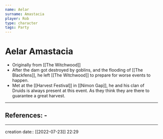 ```yaml
---
name: Aelar
surname: Amastacia
player: Rob
type: character
tags: Party
---
```


# Aelar Amastacia
- Originally from [[The Witchwood]]
- After the dam got destroyed by goblins, and the flooding of [[The Blackfens]], he left [[The Witchwood]] to prepare for worse events to happen.
- Met at the [[Harvest Festival]] in [[Nimon Gap]], he and his clan of Druids is always present at this event. As they think they are there to guarantee a great harvest.
___ 
## References: - 
--- 
creation date:: [[2022-07-23]] 22:29